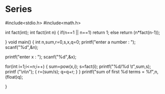 # Series
#include<stdio.h>
#include<math.h>

int fact(int);
int fact(int n)
{
if(n==1 || n==1)
return  1;
else
return (n*fact(n-1));

}
void main()
{
int n,sum,r=0,s,x,q=0;
printf("enter a number : ");
scanf("%d",&n);

printf("enter x : ");
scanf("%d",&x);

for(int i=1;i<=n;i++)
{
sum=pow(x,i);
s=fact(i);
printf("%d/%d \t",sum,s);
printf ("\n\n");
{
r=(sum/s);
q=q+r;
}
}
printf("sum of first %d terms = %f",n,(float)q);

}
